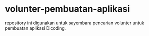 # volunter-pembuatan-aplikasi
repository ini digunakan untuk sayembara pencarian volunter untuk pembuatan aplikasi Dicoding.
